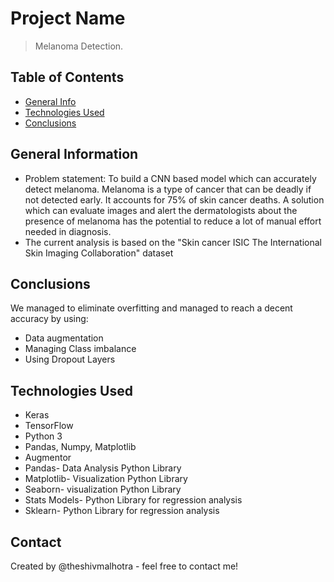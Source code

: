 # Project Name
> Melanoma Detection.


## Table of Contents
* [General Info](#general-information)
* [Technologies Used](#technologies-used)
* [Conclusions](#conclusions)

<!-- You can include any other section that is pertinent to your problem -->

## General Information
- Problem statement: To build a CNN based model which can accurately detect melanoma. Melanoma is a type of cancer that can be deadly if not detected early. It accounts for 75% of skin cancer deaths. A solution which can evaluate images and alert the dermatologists about the presence of melanoma has the potential to reduce a lot of manual effort needed in diagnosis.
- The current analysis is based on the "Skin cancer ISIC The International Skin Imaging Collaboration" dataset

<!-- You don't have to answer all the questions - just the ones relevant to your project. -->

## Conclusions
We managed to eliminate overfitting and managed to reach a decent accuracy by using:
- Data augmentation
- Managing Class imbalance
- Using Dropout Layers

<!-- You don't have to answer all the questions - just the ones relevant to your project. -->


## Technologies Used
- Keras
- TensorFlow
- Python 3
- Pandas, Numpy, Matplotlib
- Augmentor 
- Pandas- Data Analysis Python Library
- Matplotlib- Visualization Python Library
- Seaborn- visualization Python Library
- Stats Models- Python Library for regression analysis
- Sklearn- Python Library for regression analysis
<!-- As the libraries versions keep on changing, it is recommended to mention the version of library used in this project -->

<!-- ## Acknowledgements
Give credit here.
- This project was inspired by...
- References if any...
- This project was based on [this tutorial](https://www.example.com). -->


## Contact
Created by @theshivmalhotra - feel free to contact me!


<!-- Optional -->
<!-- ## License -->
<!-- This project is open source and available under the [... License](). -->

<!-- You don't have to include all sections - just the one's relevant to your project -->

